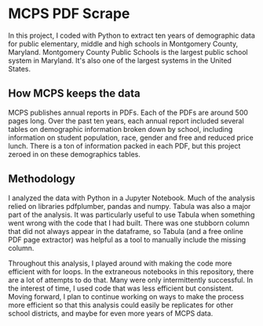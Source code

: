 # MCPS PDF Scrape

In this project, I coded with Python to extract ten years of demographic data for public elementary, middle and high schools in Montgomery County, Maryland. Montgomery County Public Schools is the largest public school system in Maryland. It's also one of the largest systems in the United States.

## How MCPS keeps the data

MCPS publishes annual reports in PDFs. Each of the PDFs are around 500 pages long. Over the past ten years, each annual report included several tables on demographic information broken down by school, including information on student population, race, gender and free and reduced price lunch. There is a ton of information packed in each PDF, but this project zeroed in on these demographics tables.

## Methodology

I analyzed the data with Python in a Jupyter Notebook. Much of the analysis relied on libraries pdfplumber, pandas and numpy. Tabula was also a major part of the analysis. It was particularly useful to use Tabula when something went wrong with the code that I had built. There was one stubborn column that did not always appear in the dataframe, so Tabula (and a free online PDF page extractor) was helpful as a tool to manually include the missing column.

Throughout this analysis, I played around with making the code more efficient with for loops. In the extraneous notebooks in this repository, there are a lot of attempts to do that. Many were only intermittently successful. In the interest of time, I used code that was less efficient but consistent. Moving forward, I plan to continue working on ways to make the process more efficient so that this analysis could easily be replicates for other school districts, and maybe for even more years of MCPS data.
